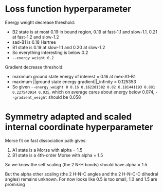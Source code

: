 # Loss function hyperparameter
Energy weight decrease threshold:
* B2 state is at most 0.19 in bound region, 0.19 at fast-1.1 and slow-1.1, 0.21 at fast-1.2 and slow-1.2
* sad-B1 is 0.18 Hartree
* B1 state is 0.19 at slow-1.1 and 0.20 at slow-1.2
* So everything interesting is below 0.2
* `--energy_weight 0.2`

Gradient decrease threshold:
* maximum ground state energy of interest = 0.16 at mex-A1-B1
* maximum ||ground state energy gradient||_infinity = 0.125353
* So given `--energy_weight 0 0.16 0.162201582 0.02 0.181441193 0.081 0.227543914 0.035`, which on average cares about energy below 0.074, `--gradient_weight` should be 0.058

# Symmetry adapted and scaled internal coordinate hyperparameter
Morse fit on fast dissociation path gives:
1. A1 state is a Morse with alpha = 1.5
2. B1 state is a 4th-order Morse with alpha = 1.5

So we know the self scaling (the 2 N-H bonds) should have alpha = 1.5

But the alpha other scaling (the 2 H-N-C angles and the 2 H-N-C-C dihedral angles) remains unknown. For now looks like 0.5 is too small, 1.0 and 1.5 are promising
